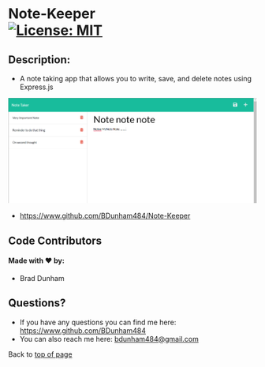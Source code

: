 # Note-Keeper <br>[![License: MIT](https://img.shields.io/badge/License-MIT-yellow.svg)](https://opensource.org/licenses/MIT)


## Description: 

* A note taking app that allows you to write, save, and delete notes using Express.js

![Note-Keeper](./public/assets/images/note-keeper.png)

* <a href='https://www.github.com/BDunham484/Note-Keeper'>https://www.github.com/BDunham484/Note-Keeper</a>


## Code Contributors

#### Made with ❤️ by:

* Brad Dunham

## Questions?

* If you have any questions you can find me here: <https://www.github.com/BDunham484>
* You can also reach me here: bdunham484@gmail.com

Back to [top of page](# )

    
